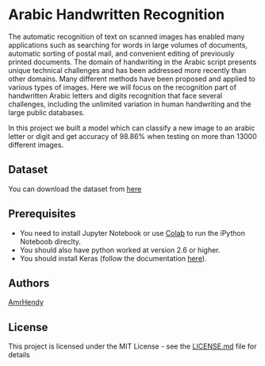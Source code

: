 # Arabic Handwritten Recognition

The automatic recognition of text on scanned images has enabled many applications
such as searching for words in large volumes of documents, automatic sorting of
postal mail, and convenient editing of previously printed documents. The domain of
handwriting in the Arabic script presents unique technical challenges and has been
addressed more recently than other domains. Many different methods have been
proposed and applied to various types of images.
Here we will focus on the recognition part of handwritten Arabic letters and digits
recognition that face several challenges, including the unlimited variation in human
handwriting and the large public databases.

In this project we built a model which can classify a new image to an arabic
letter or digit and get accuracy of 98.86% when testing on more than 13000 different images.

## Dataset
You can download the dataset from [here](https://drive.google.com/open?id=1F-P6uupjVPHgHZjd34O1X8EFn-Xp-SiD)

## Prerequisites
- You need to install Jupyter Notebook or use [Colab](https://colab.research.google.com/) to run the iPython Noteboob direclty.
- You should also have python worked at version 2.6 or higher.
- You should install Keras (follow the documentation [here](https://keras.io/)).

## Authors
[AmrHendy](https://github.com/AmrHendy)

## License
This project is licensed under the MIT License - see the [LICENSE.md](LICENSE.md) file for details
